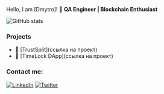 Hello, I am [Dmytro]! 👋
**QA Engineer | Blockchain Enthusiast**

![GitHub stats](https://github-readme-stats.vercel.app/api?username=Dimitrolito&show_icons=true)

### Projects
- 🔗 [TrustSplit](ссылка на проект)
- 📝 [TimeLock DApp](ссылка на проект)

### Contact me:
[![LinkedIn](https://img.shields.io/badge/-LinkedIn-blue?style=flat&logo=LinkedIn)]((https://www.linkedin.com/in/dmlap/))
[![Twitter](https://img.shields.io/badge/-Twitter-blue?style=flat&logo=Twitter)]([ссылка](https://www.linkedin.com/in/dmlap/))

